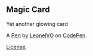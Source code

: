 Magic Card
----------
Yet another glowing card

A [Pen](https://codepen.io/leonelvo/pen/bGYqZLd) by [LeonelVO](https://codepen.io/leonelvo) on [CodePen](https://codepen.io).

[License](https://codepen.io/license/pen/bGYqZLd).